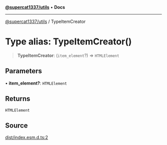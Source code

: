 [**@supercat1337/utils**](../README.md) • **Docs**

***

[@supercat1337/utils](../README.md) / TypeItemCreator

# Type alias: TypeItemCreator()

> **TypeItemCreator**: (`item_element`?) => `HTMLElement`

## Parameters

• **item\_element?**: `HTMLElement`

## Returns

`HTMLElement`

## Source

[dist/index.esm.d.ts:2](https://github.com/supercat1337/utils/blob/29436ec24bee9f2e47444ecc42beedb601148283/dist/index.esm.d.ts#L2)
